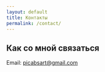 ```yaml
---
layout: default
title: Контакты
permalink: /contact/
---
```


## Как со мной связаться

Email: picabsart@gmail.com
